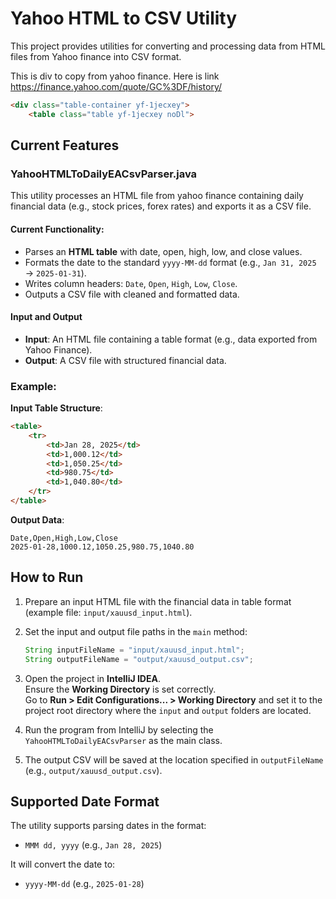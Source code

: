 # Yahoo HTML to CSV Utility

This project provides utilities for converting and processing data from HTML files from Yahoo finance into CSV format. 

This is div to copy from yahoo finance. Here is link https://finance.yahoo.com/quote/GC%3DF/history/

```html
<div class="table-container yf-1jecxey">
    <table class="table yf-1jecxey noDl">
```

## Current Features

### **YahooHTMLToDailyEACsvParser.java**
This utility processes an HTML file from yahoo finance containing daily financial data (e.g., stock prices, forex rates) and exports it as a CSV file.

#### Current Functionality:
- Parses an **HTML table** with date, open, high, low, and close values.
- Formats the date to the standard `yyyy-MM-dd` format (e.g., `Jan 31, 2025` → `2025-01-31`).
- Writes column headers: `Date`, `Open`, `High`, `Low`, `Close`.
- Outputs a CSV file with cleaned and formatted data.

#### Input and Output
- **Input**: An HTML file containing a table format (e.g., data exported from Yahoo Finance).
- **Output**: A CSV file with structured financial data.

### Example:
**Input Table Structure**:
```html
<table>
    <tr>
        <td>Jan 28, 2025</td>
        <td>1,000.12</td>
        <td>1,050.25</td>
        <td>980.75</td>
        <td>1,040.80</td>
    </tr>
</table>
```

**Output Data**:
```csv
Date,Open,High,Low,Close
2025-01-28,1000.12,1050.25,980.75,1040.80
```

## How to Run

1. Prepare an input HTML file with the financial data in table format (example file: `input/xauusd_input.html`).
2. Set the input and output file paths in the `main` method:
   ```java
   String inputFileName = "input/xauusd_input.html";
   String outputFileName = "output/xauusd_output.csv";
   ```
3. Open the project in **IntelliJ IDEA**.  
   Ensure the **Working Directory** is set correctly.  
   Go to **Run > Edit Configurations... > Working Directory** and set it to the project root directory where the `input` and `output` folders are located.
4. Run the program from IntelliJ by selecting the `YahooHTMLToDailyEACsvParser` as the main class.

5. The output CSV will be saved at the location specified in `outputFileName` (e.g., `output/xauusd_output.csv`).

## Supported Date Format

The utility supports parsing dates in the format:
- `MMM dd, yyyy` (e.g., `Jan 28, 2025`)

It will convert the date to:
- `yyyy-MM-dd` (e.g., `2025-01-28`)


